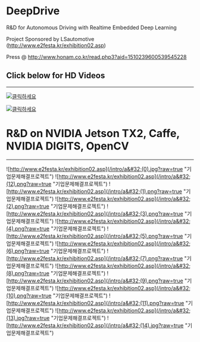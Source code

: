# DeepDrive

R&D for Autonomous Driving with Realtime Embedded Deep Learning

Project Sponsored by LSautomotive (http://www.e2festa.kr/exhibition02.asp)

Press @ http://www.honam.co.kr/read.php3?aid=1510239600539545228

## Click below for HD Videos
* * *
[![클릭하세요](http://i3.ytimg.com/vi/4_7ZRNkw2hg/hqdefault.jpg)](https://youtu.be/4_7ZRNkw2hg)

[![클릭하세요](http://i3.ytimg.com/vi/P0lvpdoHX4I/hqdefault.jpg)](https://youtu.be/P0lvpdoHX4I)

# R&D on NVIDIA Jetson TX2, Caffe, NVIDIA DIGITS, OpenCV
* * *

![http://www.e2festa.kr/exhibition02.asp](/intro/a&#32;(0).jpg?raw=true "기업문제해결프로젝트")
![http://www.e2festa.kr/exhibition02.asp](/intro/a&#32;(12).png?raw=true "기업문제해결프로젝트")
![http://www.e2festa.kr/exhibition02.asp](/intro/a&#32;(1).png?raw=true "기업문제해결프로젝트")
![http://www.e2festa.kr/exhibition02.asp](/intro/a&#32;(2).png?raw=true "기업문제해결프로젝트")
![http://www.e2festa.kr/exhibition02.asp](/intro/a&#32;(3).png?raw=true "기업문제해결프로젝트")
![http://www.e2festa.kr/exhibition02.asp](/intro/a&#32;(4).png?raw=true "기업문제해결프로젝트")
![http://www.e2festa.kr/exhibition02.asp](/intro/a&#32;(5).png?raw=true "기업문제해결프로젝트")
![http://www.e2festa.kr/exhibition02.asp](/intro/a&#32;(6).png?raw=true "기업문제해결프로젝트")
![http://www.e2festa.kr/exhibition02.asp](/intro/a&#32;(7).png?raw=true "기업문제해결프로젝트")
![http://www.e2festa.kr/exhibition02.asp](/intro/a&#32;(8).png?raw=true "기업문제해결프로젝트")
![http://www.e2festa.kr/exhibition02.asp](/intro/a&#32;(9).png?raw=true "기업문제해결프로젝트")
![http://www.e2festa.kr/exhibition02.asp](/intro/a&#32;(10).png?raw=true "기업문제해결프로젝트")
![http://www.e2festa.kr/exhibition02.asp](/intro/a&#32;(11).png?raw=true "기업문제해결프로젝트")
![http://www.e2festa.kr/exhibition02.asp](/intro/a&#32;(13).jpg?raw=true "기업문제해결프로젝트")
![http://www.e2festa.kr/exhibition02.asp](/intro/a&#32;(14).jpg?raw=true "기업문제해결프로젝트")




